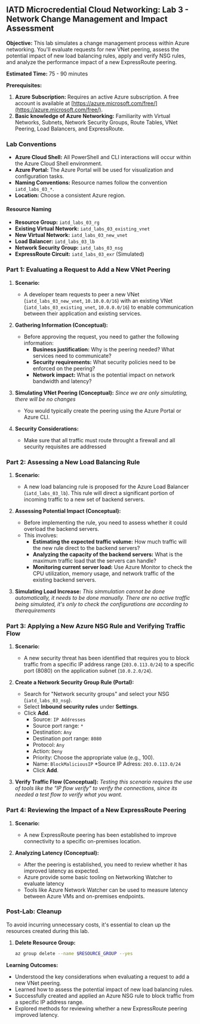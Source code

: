 ## IATD Microcredential Cloud Networking: Lab 3 - Network Change Management and Impact Assessment

**Objective:** This lab simulates a change management process within Azure networking. You'll evaluate requests for new VNet peering, assess the potential impact of new load balancing rules, apply and verify NSG rules, and analyze the performance impact of a new ExpressRoute peering.

**Estimated Time:** 75 - 90 minutes

**Prerequisites:**

1.  **Azure Subscription:** Requires an active Azure subscription. A free account is available at [https://azure.microsoft.com/free/](https://azure.microsoft.com/free/).
2.  **Basic knowledge of Azure Networking:** Familiarity with Virtual Networks, Subnets, Network Security Groups, Route Tables, VNet Peering, Load Balancers, and ExpressRoute.

### Lab Conventions

*   **Azure Cloud Shell:** All PowerShell and CLI interactions will occur within the Azure Cloud Shell environment.
*   **Azure Portal:** The Azure Portal will be used for visualization and configuration tasks.
*   **Naming Conventions:** Resource names follow the convention `iatd_labs_03_*`.
*   **Location:** Choose a consistent Azure region.

#### Resource Naming

*   **Resource Group:** `iatd_labs_03_rg`
*   **Existing Virtual Network:** `iatd_labs_03_existing_vnet`
*   **New Virtual Network:** `iatd_labs_03_new_vnet`
*   **Load Balancer:** `iatd_labs_03_lb`
*   **Network Security Group:** `iatd_labs_03_nsg`
*   **ExpressRoute Circuit:** `iatd_labs_03_exr` (Simulated)

### Part 1: Evaluating a Request to Add a New VNet Peering

1.  **Scenario:**
    *   A developer team requests to peer a new VNet (`iatd_labs_03_new_vnet`, `10.10.0.0/16`) with an existing VNet (`iatd_labs_03_existing_vnet`, `10.0.0.0/16`) to enable communication between their application and existing services.

2.  **Gathering Information (Conceptual):**
    *   Before approving the request, you need to gather the following information:
        *   **Business justification:** Why is the peering needed? What services need to communicate?
        *   **Security requirements:** What security policies need to be enforced on the peering?
        *   **Network impact:** What is the potential impact on network bandwidth and latency?

3.  **Simulating VNet Peering (Conceptual):**
    *Since we are only simulating, there will be no changes*
    *   You would typically create the peering using the Azure Portal or Azure CLI.

4.  **Security Considerations:**
    * Make sure that all traffic must route throught a firewall and all security requisites are addressed

### Part 2: Assessing a New Load Balancing Rule

1.  **Scenario:**
    *   A new load balancing rule is proposed for the Azure Load Balancer (`iatd_labs_03_lb`). This rule will direct a significant portion of incoming traffic to a new set of backend servers.

2.  **Assessing Potential Impact (Conceptual):**
    *   Before implementing the rule, you need to assess whether it could overload the backend servers.
    *   This involves:
        *   **Estimating the expected traffic volume:** How much traffic will the new rule direct to the backend servers?
        *   **Analyzing the capacity of the backend servers:** What is the maximum traffic load that the servers can handle?
        *   **Monitoring current server load:** Use Azure Monitor to check the CPU utilization, memory usage, and network traffic of the existing backend servers.

3.  **Simulating Load Increase:**
    *This simmulation cannot be done automatically, it needs to be done manually. There are no active traffic being simulated, it's only to check the configurations are according to therequirements*

### Part 3: Applying a New Azure NSG Rule and Verifying Traffic Flow

1.  **Scenario:**
    *   A new security threat has been identified that requires you to block traffic from a specific IP address range (`203.0.113.0/24`) to a specific port (8080) on the application subnet (`10.0.2.0/24`).

2.  **Create a Network Security Group Rule (Portal):**

    *   Search for "Network security groups" and select your NSG (`iatd_labs_03_nsg`).
    *   Select **Inbound security rules** under **Settings**.
    *   Click **Add**.
        *   Source: `IP Addresses`
        *   Source port range: `*`
        *   Destination: `Any`
        *   Destination port range: `8080`
        *   Protocol: `Any`
        *   Action: `Deny`
        *   Priority: Choose the appropriate value (e.g., 100).
        *   Name: `BlockMaliciousIP`
        *Source IP Adress: `203.0.113.0/24`
        *   Click **Add**.

3.  **Verify Traffic Flow (Conceptual):**
    *Testing this scenario requires the use of tools like the "IP flow verify" to verify the connections, since its needed a test flow to verify what you want.*

### Part 4: Reviewing the Impact of a New ExpressRoute Peering

1.  **Scenario:**
    *   A new ExpressRoute peering has been established to improve connectivity to a specific on-premises location.

2.  **Analyzing Latency (Conceptual):**
    *   After the peering is established, you need to review whether it has improved latency as expected.
    * Azure provide some basic tooling on Networking Watcher to evaluate latency
    *   Tools like Azure Network Watcher can be used to measure latency between Azure VMs and on-premises endpoints.

### Post-Lab: Cleanup

To avoid incurring unnecessary costs, it's essential to clean up the resources created during this lab.

1.  **Delete Resource Group:**

    ```bash
    az group delete --name $RESOURCE_GROUP --yes
    ```

**Learning Outcomes:**

*   Understood the key considerations when evaluating a request to add a new VNet peering.
*   Learned how to assess the potential impact of new load balancing rules.
*   Successfully created and applied an Azure NSG rule to block traffic from a specific IP address range.
*   Explored methods for reviewing whether a new ExpressRoute peering improved latency.
